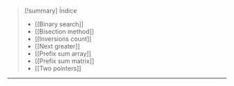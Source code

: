 > [!summary] Índice
> - [[Binary search]]
> - [[Bisection method]]
> - [[Inversions count]]
> - [[Next greater]]
> - [[Prefix sum array]]
> - [[Prefix sum matrix]]
> - [[Two pointers]]

---